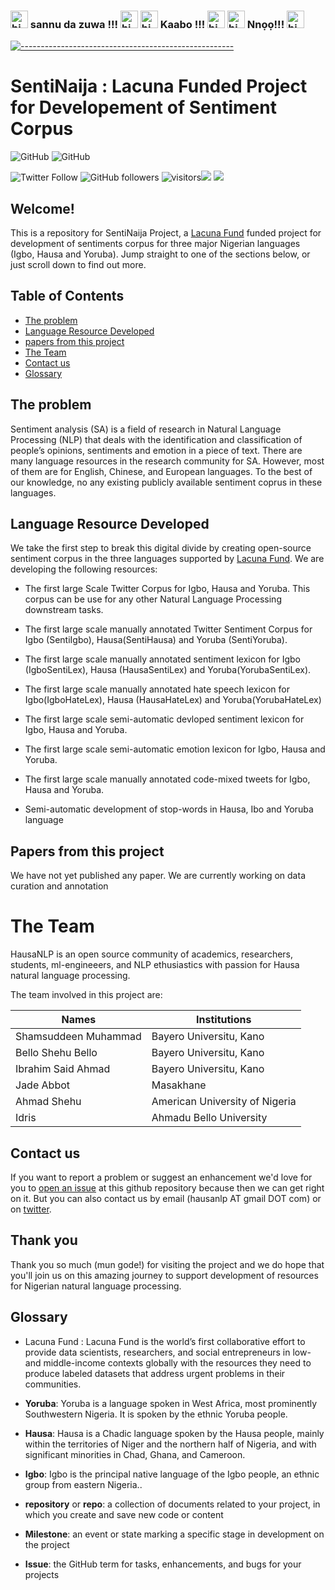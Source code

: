 ###  <img src="https://user-images.githubusercontent.com/1303154/88677602-1635ba80-d120-11ea-84d8-d263ba5fc3c0.gif" width="28px" alt="hi"> sannu da zuwa !!! <img src="https://user-images.githubusercontent.com/1303154/88677602-1635ba80-d120-11ea-84d8-d263ba5fc3c0.gif" width="28px" alt="hi"> <img src="https://user-images.githubusercontent.com/1303154/88677602-1635ba80-d120-11ea-84d8-d263ba5fc3c0.gif" width="28px" alt="hi"> Kaabo !!! <img src="https://user-images.githubusercontent.com/1303154/88677602-1635ba80-d120-11ea-84d8-d263ba5fc3c0.gif" width="28px" alt="hi"> <img src="https://user-images.githubusercontent.com/1303154/88677602-1635ba80-d120-11ea-84d8-d263ba5fc3c0.gif" width="28px" alt="hi"> Nnọọ!!! <img src="https://user-images.githubusercontent.com/1303154/88677602-1635ba80-d120-11ea-84d8-d263ba5fc3c0.gif" width="28px" alt="hi"> 


<!--
**hausa-nlp/Hausa-NLP** is a ✨ _special_ ✨ repository because its `README.md` (this file) appears on your GitHub profile.

Here are some ideas to get you started:

- 🔭 I’m currently working on ...
- 🌱 I’m currently learning ...
- 👯 I’m looking to collaborate on ...
- 🤔 I’m looking for help with ...
- 💬 Ask me about ...
- 📫 How to reach me: ...
- 😄 Pronouns: ...
- ⚡ Fun fact: ...
-->


<!-- ⚠️ This README has been generated from the file(s) "blueprint.md" ⚠️-->
[![-----------------------------------------------------](https://raw.githubusercontent.com/andreasbm/readme/master/assets/lines/colored.png)](#hausa-nlp)

# SentiNaija : Lacuna Funded Project for Developement of Sentiment Corpus


![GitHub](https://img.shields.io/github/license/hausaNLP/HausaNLP)
![GitHub](https://img.shields.io/badge/license-CCBY-yellow)


![Twitter Follow](https://img.shields.io/twitter/follow/hausanlp?label=follow&style=social)
![GitHub followers](https://img.shields.io/github/followers/hausanlp?style=social)
![visitors](https://visitor-badge.glitch.me/badge?page_id=hausanlp.hausanlp)[<img src="https://img.shields.io/badge/chat-on slack-yellow.svg?logo=slack">](https://join.slack.com/t/hausanlp/shared_invite/zt-ndbyv4td-VyhGaGgMPk0c4A2OIBk2mA) 
[<img src="https://img.shields.io/badge/visit-our site-yellow.svg?logo=web">](https://hausanlp.github.io/) 


## Welcome!

This is a repository for SentiNaija Project, a [Lacuna Fund](https://lacunafund.org) funded project for development of sentiments corpus for three major Nigerian languages (Igbo, Hausa and Yoruba). Jump straight to one of the sections below, or just scroll down to find out more.

## Table of Contents

  - [The problem](#The-problem)
  - [Language Resource Developed](#Language-Resource-Devloped)
  - [papers from this project](#papers-from-this-project)
  - [The Team](#The-Team)
  - [Contact us](#contact-us)
  - [Glossary](#glossary)
  


## The problem

Sentiment analysis (SA) is a field of research in Natural Language Processing (NLP) that deals with the identification and classification of people’s opinions, sentiments and emotion  in a piece of text. There are many language resources in the research community for SA. However, most of them are for English, Chinese, and European languages. To the best of our knowledge, no any existing publicly available sentiment coprus in these languages. 

## Language Resource Developed

We take the first step to break this digital divide by creating open-source sentiment corpus in the three languages supported by [Lacuna Fund](https://lacunafund.org). We are developing the following resources:

 * The first large Scale Twitter Corpus for Igbo, Hausa and Yoruba. This corpus can be use for any other Natural Language Processing downstream tasks.
 
 * The first large scale manually annotated Twitter Sentiment Corpus for Igbo (SentiIgbo), Hausa(SentiHausa) and Yoruba (SentiYoruba).
 
 * The first large scale manually annotated sentiment lexicon for Igbo (IgboSentiLex), Hausa (HausaSentiLex) and Yoruba(YorubaSentiLex).

 * The first large scale manually annotated hate speech lexicon for Igbo(IgboHateLex), Hausa (HausaHateLex) and Yoruba(YorubaHateLex)
 
  * The first large scale semi-automatic devloped sentiment lexicon for Igbo, Hausa and Yoruba.  
  
  * The first large scale semi-automatic emotion lexicon for Igbo, Hausa and Yoruba.
  
  * The first large scale manually annotated code-mixed tweets for Igbo, Hausa and Yoruba.
  * Semi-automatic development of stop-words in Hausa, Ibo and Yoruba language

## Papers from this project

We have not yet published any paper. We are currently working on data curation and annotation
  

 
# The Team

HausaNLP is an open source community of academics, researchers, students, ml-engineeers, and NLP ethusiastics with passion for Hausa natural language processing.

The team involved in this project are:

| Names | Institutions |
| --- | --- | 
| Shamsuddeen Muhammad | Bayero Universitu, Kano | 
| Bello Shehu Bello| Bayero Universitu, Kano| |
| Ibrahim Said Ahmad | Bayero Universitu, Kano |
| Jade Abbot| Masakhane|
| Ahmad Shehu | American University of Nigeria |
| Idris  | Ahmadu Bello University|


<!--

[contributors' guidelines](CONTRIBUTING.md) and our [roadmap](../../issues/1).

-->
<!--
   - Join our [Google group](hausa-nlp@googlegroups.com)
   - To be feature on our website? send us your details via hausanlp@gmail.com and use this as a [template](https://hausanlp.github.io/author/ibrahim-said-ahmad/)

<!--
[code of conduct](CODE_OF_CONDUCT.md) in all interactions both on and offline.

-->


<!-- 
http://indigenousblogs.com/ha/
-->
  

<!-- TODO: Add last video link 

## Maintainers (Hall of Fame)

-->


## Contact us

If you want to report a problem or suggest an enhancement we'd love for you to [open an issue](../../issues) at this github repository because then we can get right on it. But you can also contact us by email (hausanlp AT gmail DOT com) or on [twitter](https://twitter.com/hausanlp).

## Thank you

Thank you so much (mun gode!) for visiting the project and we do hope that you'll join us on this amazing journey to support development of resources for Nigerian natural language processing.

## Glossary

* Lacuna Fund : Lacuna Fund is the world’s first collaborative effort to provide data scientists, researchers, and social entrepreneurs in low- and middle-income contexts globally with the resources they need to produce labeled datasets that address urgent problems in their communities.

* **Yoruba**: Yoruba is a language spoken in West Africa, most prominently Southwestern Nigeria. It is spoken by the ethnic Yoruba people.

* **Hausa**:  Hausa is a Chadic language spoken by the Hausa people, mainly within the territories of Niger and the northern half of Nigeria, and with significant minorities in Chad, Ghana, and Cameroon.

* **Igbo**:  Igbo is the principal native language of the Igbo people, an ethnic group from eastern Nigeria..
* **repository** or **repo**: a collection of documents related to your project, in which you create and save new code or content

* **Milestone**: an event or state marking a specific stage in development on the project
* **Issue**: the GitHub term for tasks, enhancements, and bugs for your projects

